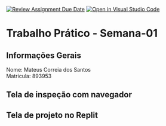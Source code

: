 [![Review Assignment Due Date](https://classroom.github.com/assets/deadline-readme-button-22041afd0340ce965d47ae6ef1cefeee28c7c493a6346c4f15d667ab976d596c.svg)](https://classroom.github.com/a/obNX3F-y)
[![Open in Visual Studio Code](https://classroom.github.com/assets/open-in-vscode-2e0aaae1b6195c2367325f4f02e2d04e9abb55f0b24a779b69b11b9e10269abc.svg)](https://classroom.github.com/online_ide?assignment_repo_id=18233471&assignment_repo_type=AssignmentRepo)
# Trabalho Prático - Semana-01

## Informações Gerais
Nome: Mateus Correia dos Santos  
Matricula: 893953

## Tela de inspeção com navegador


## Tela de projeto no Replit

